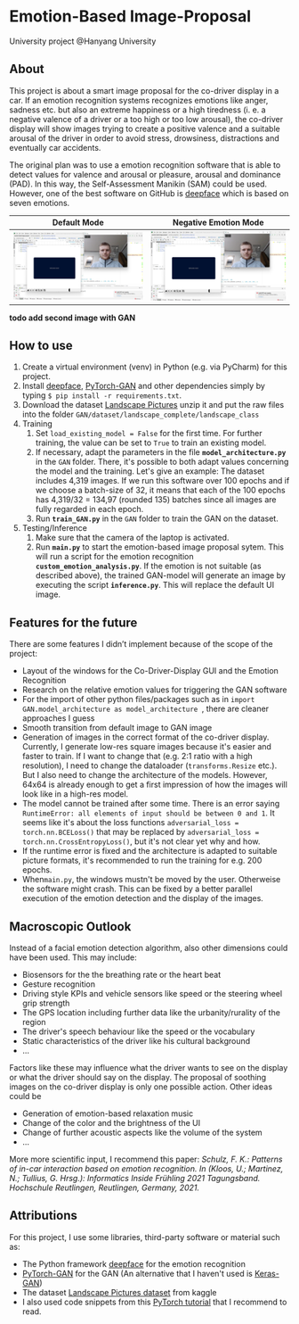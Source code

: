 # Emotion-Based Image-Proposal
University project @Hanyang University

## About
This project is about a smart image proposal for the co-driver display in a car. 
If an emotion recognition systems recognizes emotions like anger, sadness etc.
but also an extreme happiness or a high tiredness
(i. e. a negative valence of a driver or a
too high or too low arousal), the co-driver display will show images trying
to create a positive valence and a suitable arousal of the driver
in order to avoid stress, drowsiness, distractions and eventually car accidents.

<!--
Valence: pleasant…unpleasant / happy…unhappy
Arousal: excited…calm
Dominance: dependent…independent / controlled…in control 
-->

The original plan was to use a emotion recognition software that is able to detect 
values for valence and arousal or pleasure, arousal and dominance (PAD). In this way,
the Self-Assessment Manikin (SAM) could be used. 
However, one of the best software on GitHub is 
[deepface](https://github.com/serengil/deepface) 
which is based on seven emotions.


Default Mode          |  Negative Emotion Mode
:-------------------------:|:-------------------------:
![](assets/software-img-readme.png)  |  ![](assets/software-img-readme.png)


**todo add second image with GAN**


## How to use
1. Create a virtual environment (venv) in Python (e.g. via PyCharm) for this project.
1. Install  [deepface](https://github.com/serengil/deepface), 
   [PyTorch-GAN](https://github.com/eriklindernoren/PyTorch-GAN) 
   and other dependencies
   simply by typing
```$ pip install -r requirements.txt```.
1. Download the dataset [Landscape Pictures](https://www.kaggle.com/datasets/arnaud58/landscape-pictures?resource=download)
   unzip it and put the raw files into the folder ```GAN/dataset/landscape_complete/landscape_class```
1. Training
    1. Set ```load_existing_model = False``` for the first time. 
       For further training, the value can be set to ```True``` 
       to train an existing model.
    1. If necessary, adapt the parameters in the file **`model_architecture.py`** in the ```GAN``` folder.
       There, it's possible to both adapt values concerning the model and the training.
       Let's give an example: The dataset includes 4,319 images. 
       If we run this software over 100 epochs and 
       if we choose a batch-size of 32, it means that 
       each of the 100 epochs has 4,319/32 = 134,97 (rounded 135) batches since
       all images are fully regarded in each epoch.
    1. Run **`train_GAN.py`** in the ```GAN``` folder to train the GAN on the dataset.
1. Testing/Inference
    1. Make sure that the camera of the laptop is activated.
    1. Run **`main.py`** to start the emotion-based image proposal sytem. 
        This will run a script for
       the emotion recognition **`custom_emotion_analysis.py`**. If the emotion is
       not suitable (as described above), the trained GAN-model will generate
       an image by executing the script **`inference.py`**. This will replace the default UI image.
       


## Features for the future
There are some features I didn’t implement because of the scope of the project:
- Layout of the windows for the Co-Driver-Display GUI and the Emotion Recognition
- Research on the relative emotion values for triggering the GAN software
- For the import of other python files/packages such as in
  ```import GAN.model_architecture as model_architecture ```, 
  there are cleaner approaches I guess
- Smooth transition from default image to GAN image
- Generation of images in the correct format of the co-driver display.
  Currently, I generate low-res square images because it's easier and faster to train. 
  If I want to change that (e.g. 2:1 ratio with a high resolution), 
  I need to change the dataloader (```transforms.Resize``` etc.). 
  But I also need to change the architecture of the models. 
  However, 64x64 is already enough to get a first impression of 
  how the images will look like in a high-res model.
- The model cannot be trained after some time. 
  There is an error saying ```RuntimeError: all elements of input should be between 0 and 1```.
  It seems like it's about the loss functions
  ```adversarial_loss = torch.nn.BCELoss()``` that may be replaced by
  ```adversarial_loss = torch.nn.CrossEntropyLoss()```, but it's not clear yet why and how.
- If the runtime error is fixed and the architecture is adapted to suitable picture formats,
  it's recommended to run the training for e.g. 200 epochs.
- When```main.py```, the windows mustn't be moved by the user. 
  Otherweise the software might crash. 
  This can be fixed by a better parallel execution of the emotion detection and 
  the display of the images.




## Macroscopic Outlook

Instead of a facial emotion detection algorithm,
also other dimensions could have been used. 
This may include:
- Biosensors for the the breathing rate 
  or the heart beat
- Gesture recognition
- Driving style KPIs and vehicle sensors like speed or the steering wheel grip strength
- The GPS location including further data like
the urbanity/rurality of the region
- The driver's speech behaviour like the speed or the vocabulary
- Static characteristics of the driver like his cultural background
- ...

Factors like these may influence what the driver
wants to see on the display or what the driver
should say on the display. 
The proposal of soothing images on the co-driver display
is only one possible action. Other ideas could be 
- Generation of emotion-based relaxation music <!--GAN: every day different music! cf. also JukeboxAI-->
- Change of the color and the brightness of the UI
- Change of further acoustic aspects like the volume of the system
- ...

More more scientific input, I recommend this paper:
*Schulz, F. K.: Patterns of in-car interaction based on emotion recognition. In (Kloos, U.; Martinez, N.; Tullius, G. Hrsg.): Informatics Inside Frühling 2021 Tagungsband. Hochschule Reutlingen, Reutlingen, Germany, 2021.*
## Attributions
For this project, I use some libraries, third-party software or material such as:
* The Python framework [deepface](https://github.com/serengil/deepface) for the emotion recognition
* [PyTorch-GAN](https://github.com/eriklindernoren/PyTorch-GAN) for the GAN
  (An alternative that I haven't used is [Keras-GAN](https://github.com/eriklindernoren/Keras-GAN))
* The dataset [Landscape Pictures dataset](https://www.kaggle.com/datasets/arnaud58/landscape-pictures?resource=download) 
  from kaggle
* I also used code snippets from this 
  [PyTorch tutorial](https://pytorch.org/tutorials/beginner/dcgan_faces_tutorial.html) 
  that I recommend to read.